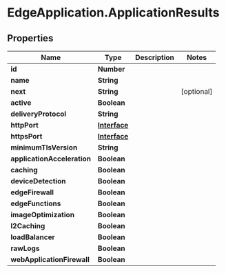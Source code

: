 # EdgeApplication.ApplicationResults

## Properties

Name | Type | Description | Notes
------------ | ------------- | ------------- | -------------
**id** | **Number** |  | 
**name** | **String** |  | 
**next** | **String** |  | [optional] 
**active** | **Boolean** |  | 
**deliveryProtocol** | **String** |  | 
**httpPort** | [**Interface**](Interface.md) |  | 
**httpsPort** | [**Interface**](Interface.md) |  | 
**minimumTlsVersion** | **String** |  | 
**applicationAcceleration** | **Boolean** |  | 
**caching** | **Boolean** |  | 
**deviceDetection** | **Boolean** |  | 
**edgeFirewall** | **Boolean** |  | 
**edgeFunctions** | **Boolean** |  | 
**imageOptimization** | **Boolean** |  | 
**l2Caching** | **Boolean** |  | 
**loadBalancer** | **Boolean** |  | 
**rawLogs** | **Boolean** |  | 
**webApplicationFirewall** | **Boolean** |  | 


